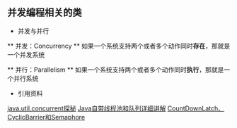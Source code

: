 
## 并发编程相关的类

- 并发与并行

** 并发：Concurrency **
如果一个系统支持两个或者多个动作同时**存在**，那就是一个并发系统

** 并行：Parallelism **
如果一个系统支持两个或者多个动作同时**执行**，那就是一个并行系统

- 引用资料

[java.util.concurrent探秘](http://blog.csdn.net/xsl1990/article/details/18564097)
[Java自带线程池和队列详细讲解](http://blog.csdn.net/sd0902/article/details/8395677)
[CountDownLatch、CyclicBarrier和Semaphore](http://www.cnblogs.com/dolphin0520/p/3920397.html)

